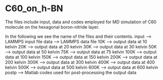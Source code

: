 # C60_on_h-BN
The files include input, data and codes employed for MD simulation of C60 molecule on the hexagonal boron-nitride layer. 

In the following we see the name of the files and their contents. 
input --> LAMMPS input file
data  --> LAMMPS data file
10K   --> output data at 10 kelvin
20K   --> output data at 20 kelvin
30K   --> output data at 30 kelvin
50K   --> output data at 50 kelvin
75K   --> output data at 75 kelvin
100K   --> output data at 100 kelvin
150K   --> output data at 150 kelvin
200K   --> output data at 200 kelvin
300K   --> output data at 300 kelvin
400K   --> output data at 400 kelvin
500K   --> output data at 500 kelvin
600K   --> output data at 600 kelvin
postp  --> Matlab codes used for post-processing the output data


